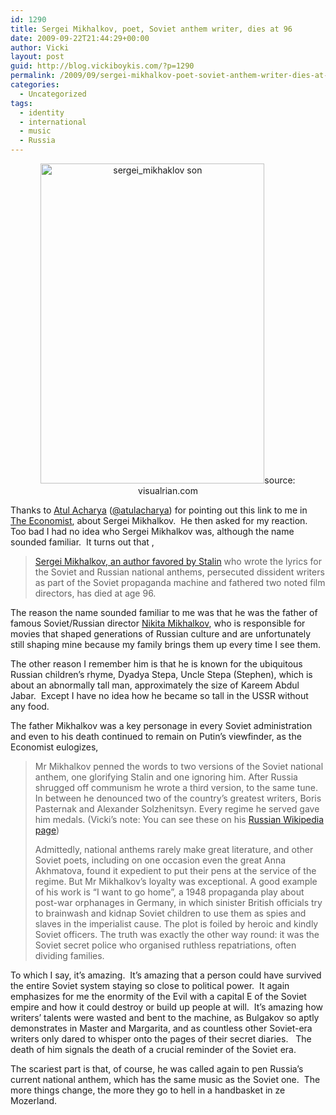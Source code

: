 ```yaml
---
id: 1290
title: Sergei Mikhalkov, poet, Soviet anthem writer, dies at 96
date: 2009-09-22T21:44:29+00:00
author: Vicki
layout: post
guid: http://blog.vickiboykis.com/?p=1290
permalink: /2009/09/sergei-mikhalkov-poet-soviet-anthem-writer-dies-at-96/
categories:
  - Uncategorized
tags:
  - identity
  - international
  - music
  - Russia
---
```

<p style="text-align: center;">
  <a href="http://blog.vickiboykis.com/wp-content/uploads/2009/09/sergei_mikhaklov-son.jpg"><img class="aligncenter size-full wp-image-1296" title="sergei_mikhaklov son" src="http://blog.vickiboykis.com/wp-content/uploads/2009/09/sergei_mikhaklov-son.jpg" alt="sergei_mikhaklov son" width="358" height="512" /></a>source: visualrian.com
</p>

Thanks to [Atul Acharya](http://innowiser.com/blog/) ([@atulacharya](http://twitter.com/atulacharya)) for pointing out this link to me in [The Economist](http://www.economist.com/obituary/displaystory.cfm?story_id=14400914), about Sergei Mikhalkov.  He then asked for my reaction.  Too bad I had no idea who Sergei Mikhalkov was, although the name sounded familiar.  It turns out that ,

> [Sergei Mikhalkov, an author favored by Stalin](http://news.yahoo.com/s/ap/20090827/ap_on_re_eu/eu_russia_obit_mikhalkov) who wrote the lyrics for the Soviet and <span id="lw_1251381224_0" style="background: transparent none repeat scroll 0% 0%; cursor: pointer;">Russian national anthems</span>, persecuted dissident writers as part of the Soviet propaganda machine and fathered two noted <span id="lw_1251381224_1">film directors</span>, has died at age 96.

The reason the name sounded familiar to me was that he was the father of famous Soviet/Russian director [Nikita Mikhalkov](http://en.wikipedia.org/wiki/Nikita_Mikhalkov), who is responsible for movies that shaped generations of Russian culture and are unfortunately still shaping mine because my family brings them up every time I see them.

The other reason I remember him is that he is known for the ubiquitous Russian children&#8217;s rhyme, Dyadya Stepa, Uncle Stepa (Stephen), which is about an abnormally tall man, approximately the size of Kareem Abdul Jabar.  Except I have no idea how he became so tall in the USSR without any food.



The father Mikhalkov was a key personage in every Soviet administration and even to his death continued to remain on Putin&#8217;s viewfinder, as the Economist eulogizes,

> Mr Mikhalkov penned the words to two versions of the Soviet national anthem, one glorifying Stalin and one ignoring him. After Russia shrugged off communism he wrote a third version, to the same tune. In between he denounced two of the country’s greatest writers, Boris Pasternak and Alexander Solzhenitsyn. Every regime he served gave him medals. (Vicki&#8217;s note: You can see these on his [Russian Wikipedia page](http://ru.wikipedia.org/wiki/%D0%9C%D0%B8%D1%85%D0%B0%D0%BB%D0%BA%D0%BE%D0%B2,_%D0%A1%D0%B5%D1%80%D0%B3%D0%B5%D0%B9_%D0%92%D0%BB%D0%B0%D0%B4%D0%B8%D0%BC%D0%B8%D1%80%D0%BE%D0%B2%D0%B8%D1%87))
> 
> Admittedly, national anthems rarely make great literature, and other Soviet poets, including on one occasion even the great Anna Akhmatova, found it expedient to put their pens at the service of the regime. But Mr Mikhalkov’s loyalty was exceptional. A good example of his work is “I want to go home”, a 1948 propaganda play about post-war orphanages in Germany, in which sinister British officials try to brainwash and kidnap Soviet children to use them as spies and slaves in the imperialist cause. The plot is foiled by heroic and kindly Soviet officers. The truth was exactly the other way round: it was the Soviet secret police who organised ruthless repatriations, often dividing families.

To which I say, it&#8217;s amazing.  It&#8217;s amazing that a person could have survived the entire Soviet system staying so close to political power.  It again emphasizes for me the enormity of the Evil with a capital E of the Soviet empire and how it could destroy or build up people at will.  It&#8217;s amazing how writers&#8217; talents were wasted and bent to the machine, as Bulgakov so aptly demonstrates in Master and Margarita, and as countless other Soviet-era writers only dared to whisper onto the pages of their secret diaries.   The death of him signals the death of a crucial reminder of the Soviet era.

The scariest part is that, of course, he was called again to pen Russia&#8217;s current national anthem, which has the same music as the Soviet one.  The more things change, the more they go to hell in a handbasket in ze Mozerland.